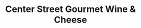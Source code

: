 ---
title: "Center Street Gourmet Wine & Cheese"
url: /manassas/center-street-gourmet-wine-und-cheese/
shop: Spirituosen
---